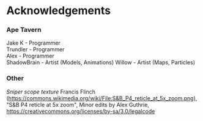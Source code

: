 # Acknowledgements

### Ape Tavern
Jake K - Programmer  
Trundler - Programmer  
Alex - Programmer  
ShadowBrain - Artist (Models, Animations)
Willow - Artist (Maps, Particles)

### Other

*Sniper scope texture*
Francis Flinch (https://commons.wikimedia.org/wiki/File:S&B_P4_reticle_at_5x_zoom.png), "S&B P4 reticle at 5x zoom",
Minor edits by Alex Guthrie, https://creativecommons.org/licenses/by-sa/3.0/legalcode
